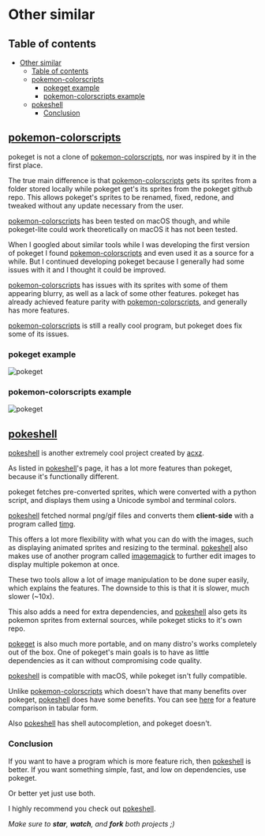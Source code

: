 # Other similar

## Table of contents

- [Other similar](#other-similar)
  - [Table of contents](#table-of-contents)
  - [pokemon-colorscripts](#pokemon-colorscripts)
    - [pokeget example](#pokeget-example)
    - [pokemon-colorscripts example](#pokemon-colorscripts-example)
  - [pokeshell](#pokeshell)
    - [Conclusion](#conclusion)

## [pokemon-colorscripts](https://gitlab.com/phoneybadger/pokemon-colorscripts/)

pokeget is not a clone of [pokemon-colorscripts](https://gitlab.com/phoneybadger/pokemon-colorscripts/), nor was inspired by it in the first place.

The true main difference is that [pokemon-colorscripts](https://gitlab.com/phoneybadger/pokemon-colorscripts/) gets its sprites from a folder stored locally while pokeget get's its sprites from the pokeget github repo.
This allows pokeget's sprites to be renamed, fixed, redone, and tweaked without any update necessary from the user.

[pokemon-colorscripts](https://gitlab.com/phoneybadger/pokemon-colorscripts/) has been tested on macOS though, and while pokeget-lite could work theoretically on macOS it has not been tested.

When I googled about similar tools while I was developing the first version of pokeget I found [pokemon-colorscripts](https://gitlab.com/phoneybadger/pokemon-colorscripts/) and even used it as a source for a while.
But I continued developing pokeget because I generally had some issues with it and I thought it could be improved.

[pokemon-colorscripts](https://gitlab.com/phoneybadger/pokemon-colorscripts/) has issues with its sprites with some of them appearing blurry, as well as a lack of some other features.
pokeget has already achieved feature parity with [pokemon-colorscripts](https://gitlab.com/phoneybadger/pokemon-colorscripts/), and generally has more features.

[pokemon-colorscripts](https://gitlab.com/phoneybadger/pokemon-colorscripts/) is still a really cool program, but pokeget does fix some of its issues.

### pokeget example

![pokeget](https://github.com/talwat/pokeget/raw/main/examples/pokeget-and-pokemon-colorscripts/pokeget-moltres.png)

### pokemon-colorscripts example

![pokeget](https://github.com/talwat/pokeget/raw/main/examples/pokeget-and-pokemon-colorscripts/pokemon-colorscripts-moltres.png)

## [pokeshell](https://github.com/acxz/pokeshell)

[pokeshell](https://github.com/acxz/pokeshell) is another extremely cool project created by [acxz](https://github.com/acxz).

As listed in [pokeshell](https://github.com/acxz/pokeshell)'s page, it has a lot more features than pokeget, because it's functionally different.

pokeget fetches pre-converted sprites, which were converted with a python script, and displays them using a Unicode symbol and terminal colors.

[pokeshell](https://github.com/acxz/pokeshell) fetched normal png/gif files and converts them **client-side** with a program called [timg](https://github.com/hzeller/timg).

This offers a lot more flexibility with what you can do with the images, such as displaying animated sprites and resizing to the terminal. [pokeshell](https://github.com/acxz/pokeshell) also makes use of another program called [imagemagick](https://imagemagick.org/) to further edit images to display multiple pokemon at once.

These two tools allow a lot of image manipulation to be done super easily, which explains the features.
The downside to this is that it is slower, much slower (~10x).

This also adds a need for extra dependencies, and [pokeshell](https://github.com/acxz/pokeshell) also gets its pokemon sprites from external sources, while pokeget sticks to it's own repo.

[pokeget](https://github.com/talwat/pokeget) is also much more portable, and on many distro's works completely out of the box.
One of pokeget's main goals is to have as little dependencies as it can without compromising code quality.

[pokeshell](https://github.com/acxz/pokeshell) is compatible with macOS, while pokeget isn't fully compatible.

Unlike [pokemon-colorscripts](https://gitlab.com/phoneybadger/pokemon-colorscripts/) which doesn't have that many benefits over pokeget, [pokeshell](https://github.com/acxz/pokeshell) does have some benefits. You can see [here](https://github.com/acxz/pokeshell#similar-projects) for a feature comparison in tabular form.

Also [pokeshell](https://github.com/acxz/pokeshell) has shell autocompletion, and pokeget doesn't.

### Conclusion

If you want to have a program which is more feature rich, then [pokeshell](https://github.com/acxz/pokeshell) is better. If you want something simple, fast, and low on dependencies, use pokeget.

Or better yet just use both.

I highly recommend you check out [pokeshell](https://github.com/acxz/pokeshell).

*Make sure to **star**, **watch**, and **fork** both projects ;)*
